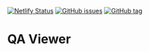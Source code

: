 [![Netlify Status](https://api.netlify.com/api/v1/badges/cdb9d928-9de6-4115-a6a1-f3393cdb57a3/deploy-status)](https://app.netlify.com/sites/qa-viewer/deploys)
[![GitHub issues](https://img.shields.io/github/issues/0wv/qa-viewer)](https://github.com/0wv/qa-viewer/issues)
[![GitHub tag](https://img.shields.io/github/v/tag/0wv/qa-viewer)](https://github.com/0wv/qa-viewer/tags)

# QA Viewer

